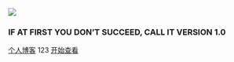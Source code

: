 <img src="https://image.lvzhenye.club/github/doc/linuxDoc.png">

### IF AT FIRST YOU DON’T SUCCEED, CALL IT VERSION 1.0

[个人博客](https://www.lvzhenye.club)
123
[开始查看](/README)
